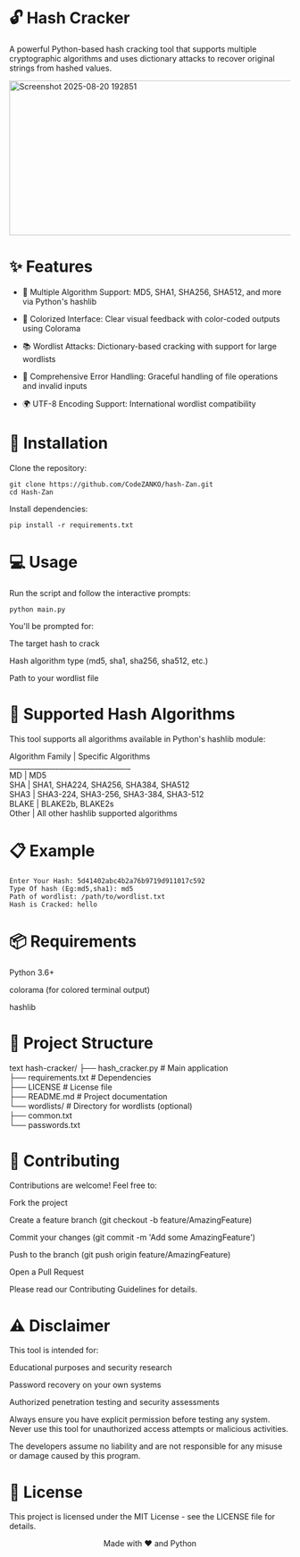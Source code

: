 # 🔓 Hash Cracker
A powerful Python-based hash cracking tool that supports multiple cryptographic algorithms and uses dictionary attacks to recover original strings from hashed values.

<img width="816" height="277" alt="Screenshot 2025-08-20 192851" src="https://github.com/user-attachments/assets/e44e6b87-d436-46b2-9888-6081df2b855c" />



# ✨ Features
+ 🔢 Multiple Algorithm Support: MD5, SHA1, SHA256, SHA512, and more via Python's hashlib

+ 🎨 Colorized Interface: Clear visual feedback with color-coded outputs using Colorama

+ 📚 Wordlist Attacks: Dictionary-based cracking with support for large wordlists

+ 🚨 Comprehensive Error Handling: Graceful handling of file operations and invalid inputs

+ 🌍 UTF-8 Encoding Support: International wordlist compatibility

# 🚀 Installation
Clone the repository:

```
git clone https://github.com/CodeZANKO/hash-Zan.git
cd Hash-Zan
```
Install dependencies:

```
pip install -r requirements.txt
```
# 💻 Usage
Run the script and follow the interactive prompts:

```
python main.py
```
You'll be prompted for:

The target hash to crack

Hash algorithm type (md5, sha1, sha256, sha512, etc.)

Path to your wordlist file

# 🧮 Supported Hash Algorithms
This tool supports all algorithms available in Python's hashlib module:<br/>

Algorithm Family |	Specific Algorithms<br/>
__________________________________<br/>
MD	             | MD5<br/>
SHA	             | SHA1, SHA224, SHA256, SHA384, SHA512<br/>
SHA3	         | SHA3-224, SHA3-256, SHA3-384, SHA3-512<br/>
BLAKE	         | BLAKE2b, BLAKE2s<br/>
Other	         | All other hashlib supported algorithms<br/>
# 📋 Example
```
Enter Your Hash: 5d41402abc4b2a76b9719d911017c592
Type Of hash (Eg:md5,sha1): md5
Path of wordlist: /path/to/wordlist.txt
Hash is Cracked: hello
```
# 📦 Requirements
Python 3.6+

colorama (for colored terminal output)

hashlib
# 📁 Project Structure
text
hash-cracker/
├── hash_cracker.py    # Main application<br/>
├── requirements.txt   # Dependencies<br/>
├── LICENSE           # License file<br/>
├── README.md         # Project documentation<br/>
└── wordlists/        # Directory for wordlists (optional)<br/>
    ├── common.txt<br/>
    └── passwords.txt<br/>
# 🤝 Contributing
Contributions are welcome! Feel free to:

Fork the project

Create a feature branch (git checkout -b feature/AmazingFeature)

Commit your changes (git commit -m 'Add some AmazingFeature')

Push to the branch (git push origin feature/AmazingFeature)

Open a Pull Request

Please read our Contributing Guidelines for details.

# ⚠️ Disclaimer
This tool is intended for:

Educational purposes and security research

Password recovery on your own systems

Authorized penetration testing and security assessments

Always ensure you have explicit permission before testing any system. Never use this tool for unauthorized access attempts or malicious activities.

The developers assume no liability and are not responsible for any misuse or damage caused by this program.

# 📄 License
This project is licensed under the MIT License - see the LICENSE file for details.

<div align="center"> Made with ❤️ and Python </div>
